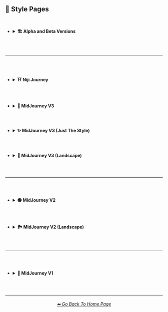 <h2>🎴 Style Pages</h2>

<br>

- <details><summary><b>🏗 Alpha and Beta Versions</summary></b><p><div align="center">

	<h3><pre>🏗 Alpha and Beta Versions</pre></h3>

	<br>

	<a href="https://github.com/willwulfken/MidJourney-Styles-and-Keywords-Reference/blob/main/Pages/Midjourney_Beta_Features/MJ_V4_Alpha/Styles.md"><picture>
	<source media="(prefers-color-scheme: dark)" srcset="https://github.com/willwulfken/MidJourney-Styles-and-Keywords-Reference/blob/main/Images/Repo_Parts/WEBP/Buttons/Style_Buttons/Version_Style_Pages/button_MJV4_alpha.webp?raw=true" width = 376>
	<source media="(prefers-color-scheme: light)" srcset="https://github.com/willwulfken/MidJourney-Styles-and-Keywords-Reference/blob/main/Images/Repo_Parts/WEBP/Buttons/Style_Buttons/Version_Style_Pages/button_MJV4_alpha_light.webp?raw=true" width = 376>
	<img alt="🌌 Midjourney V4 Alpha" src="https://github.com/willwulfken/MidJourney-Styles-and-Keywords-Reference/blob/main/Images/Repo_Parts/WEBP/Buttons/Style_Buttons/Version_Style_Pages/button_MJV4_alpha.webp?raw=true" width = 376>
	</picture></a>

</div></p></details>


<br><br><hr><br><br>


- <details><summary><b>⛩ Niji Journey</summary></b><p><div align="center">

	<h3><pre>Niji Journey</pre></h3>

	<br>
	
	<a href="https://github.com/willwulfken/MidJourney-Styles-and-Keywords-Reference/blob/main/Pages/Niji_Journey/Styles.md"><picture>
	<source media="(prefers-color-scheme: dark)" srcset="https://github.com/willwulfken/MidJourney-Styles-and-Keywords-Reference/blob/main/Images/Repo_Parts/WEBP/Buttons/Style_Buttons/Version_Style_Pages/button_niji.webp?raw=true" width = 376>
	<source media="(prefers-color-scheme: light)" srcset="https://github.com/willwulfken/MidJourney-Styles-and-Keywords-Reference/blob/main/Images/Repo_Parts/WEBP/Buttons/Style_Buttons/Version_Style_Pages/button_niji_light.webp?raw=true" width = 376>
	<img alt="⛩ Niji Journey" src="https://github.com/willwulfken/MidJourney-Styles-and-Keywords-Reference/blob/main/Images/Repo_Parts/WEBP/Buttons/Style_Buttons/Version_Style_Pages/button_niji.webp?raw=true" width = 376>
	</picture></a>

</div></p></details>



<br><br>



- <details><summary><b>🔘 MidJourney V3</summary></b><p><div align="center">

	<h3><pre>MidJourney V3</pre></h3>

	<br>

	<a href="https://github.com/willwulfken/MidJourney-Styles-and-Keywords-Reference/blob/main/Pages/MJ_V3/Style_Pages/Sphere/Themes.md"><picture>
	<source media="(prefers-color-scheme: dark)" srcset="https://github.com/willwulfken/MidJourney-Styles-and-Keywords-Reference/blob/main/Images/Repo_Parts/WEBP/Buttons/Style_Buttons/Mini_Style_Buttons/button_style_themes.webp?raw=true" width = 190>
	<source media="(prefers-color-scheme: light)" srcset="https://github.com/willwulfken/MidJourney-Styles-and-Keywords-Reference/blob/main/Images/Repo_Parts/WEBP/Buttons/Style_Buttons/Mini_Style_Buttons/button_style_themes_light.webp?raw=true" width = 190>
	<img alt="🎭 Themes" src="https://github.com/willwulfken/MidJourney-Styles-and-Keywords-Reference/blob/main/Images/Repo_Parts/WEBP/Buttons/Style_Buttons/Mini_Style_Buttons/button_style_themes.webp?raw=true" width = 190>
	</picture></a>
	<a href="https://github.com/willwulfken/MidJourney-Styles-and-Keywords-Reference/blob/main/Pages/MJ_V3/Style_Pages/Sphere/Design_Styles.md"><picture>
	<source media="(prefers-color-scheme: dark)" srcset="https://github.com/willwulfken/MidJourney-Styles-and-Keywords-Reference/blob/main/Images/Repo_Parts/WEBP/Buttons/Style_Buttons/Mini_Style_Buttons/button_style_design_styles.webp?raw=true" width = 190>
	<source media="(prefers-color-scheme: light)" srcset="https://github.com/willwulfken/MidJourney-Styles-and-Keywords-Reference/blob/main/Images/Repo_Parts/WEBP/Buttons/Style_Buttons/Mini_Style_Buttons/button_style_design_styles_light.webp?raw=true" width = 190>
	<img alt="🖼 Design Styles" src="https://github.com/willwulfken/MidJourney-Styles-and-Keywords-Reference/blob/main/Images/Repo_Parts/WEBP/Buttons/Style_Buttons/Mini_Style_Buttons/button_style_design_styles.webp?raw=true" width = 190>
	</picture></a>
	<a href="https://github.com/willwulfken/MidJourney-Styles-and-Keywords-Reference/blob/main/Pages/MJ_V3/Style_Pages/Sphere/Digital.md"><picture>
	<source media="(prefers-color-scheme: dark)" srcset="https://github.com/willwulfken/MidJourney-Styles-and-Keywords-Reference/blob/main/Images/Repo_Parts/WEBP/Buttons/Style_Buttons/Mini_Style_Buttons/button_style_digital.webp?raw=true" width = 190>
	<source media="(prefers-color-scheme: light)" srcset="https://github.com/willwulfken/MidJourney-Styles-and-Keywords-Reference/blob/main/Images/Repo_Parts/WEBP/Buttons/Style_Buttons/Mini_Style_Buttons/button_style_digital_light.webp?raw=true" width = 190>
	<img alt="🖥 Digital" src="https://github.com/willwulfken/MidJourney-Styles-and-Keywords-Reference/blob/main/Images/Repo_Parts/WEBP/Buttons/Style_Buttons/Mini_Style_Buttons/button_style_digital.webp?raw=true" width = 190>
	</picture></a>
	<br>
	<a href="https://github.com/willwulfken/MidJourney-Styles-and-Keywords-Reference/blob/main/Pages/MJ_V3/Style_Pages/Sphere/Artists.md"><picture>
	<source media="(prefers-color-scheme: dark)" srcset="https://github.com/willwulfken/MidJourney-Styles-and-Keywords-Reference/blob/main/Images/Repo_Parts/WEBP/Buttons/Style_Buttons/Mini_Style_Buttons/button_style_artists.webp?raw=true" width = 190>
	<source media="(prefers-color-scheme: light)" srcset="https://github.com/willwulfken/MidJourney-Styles-and-Keywords-Reference/blob/main/Images/Repo_Parts/WEBP/Buttons/Style_Buttons/Mini_Style_Buttons/button_style_artists_light.webp?raw=true" width = 190>
	<img alt="📔 Artists" src="https://github.com/willwulfken/MidJourney-Styles-and-Keywords-Reference/blob/main/Images/Repo_Parts/WEBP/Buttons/Style_Buttons/Mini_Style_Buttons/button_style_artists.webp?raw=true" width = 190>
	</picture></a>
	<a href="https://github.com/willwulfken/MidJourney-Styles-and-Keywords-Reference/blob/main/Pages/MJ_V3/Style_Pages/Sphere/Drawing_and_Art_Mediums.md"><picture>
	<source media="(prefers-color-scheme: dark)" srcset="https://github.com/willwulfken/MidJourney-Styles-and-Keywords-Reference/blob/main/Images/Repo_Parts/WEBP/Buttons/Style_Buttons/Mini_Style_Buttons/button_style_drawing_and_art_mediums.webp?raw=true" width = 190>
	<source media="(prefers-color-scheme: light)" srcset="https://github.com/willwulfken/MidJourney-Styles-and-Keywords-Reference/blob/main/Images/Repo_Parts/WEBP/Buttons/Style_Buttons/Mini_Style_Buttons/button_style_drawing_and_art_mediums_light.webp?raw=true" width = 190>
	<img alt="🖌 Drawing and Art Mediums" src="https://github.com/willwulfken/MidJourney-Styles-and-Keywords-Reference/blob/main/Images/Repo_Parts/WEBP/Buttons/Style_Buttons/Mini_Style_Buttons/button_style_drawing_and_art_mediums.webp?raw=true" width = 190>
	</picture></a>
	<a href="https://github.com/willwulfken/MidJourney-Styles-and-Keywords-Reference/blob/main/Pages/MJ_V3/Style_Pages/Sphere/Colors_and_Palettes.md"><picture>
	<source media="(prefers-color-scheme: dark)" srcset="https://github.com/willwulfken/MidJourney-Styles-and-Keywords-Reference/blob/main/Images/Repo_Parts/WEBP/Buttons/Style_Buttons/Mini_Style_Buttons/button_style_colors_and_palettes.webp?raw=true" width = 190>
	<source media="(prefers-color-scheme: light)" srcset="https://github.com/willwulfken/MidJourney-Styles-and-Keywords-Reference/blob/main/Images/Repo_Parts/WEBP/Buttons/Style_Buttons/Mini_Style_Buttons/button_style_colors_and_palettes_light.webp?raw=true" width = 190>
	<img alt="🎨 Colors and Palettes" src="https://github.com/willwulfken/MidJourney-Styles-and-Keywords-Reference/blob/main/Images/Repo_Parts/WEBP/Buttons/Style_Buttons/Mini_Style_Buttons/button_style_colors_and_palettes.webp?raw=true" width = 190>
	</picture></a>
	<br>
	<a href="https://github.com/willwulfken/MidJourney-Styles-and-Keywords-Reference/blob/main/Pages/MJ_V3/Style_Pages/Sphere/Materials.md"><picture>
	<source media="(prefers-color-scheme: dark)" srcset="https://github.com/willwulfken/MidJourney-Styles-and-Keywords-Reference/blob/main/Images/Repo_Parts/WEBP/Buttons/Style_Buttons/Mini_Style_Buttons/button_style_materials.webp?raw=true" width = 190>
	<source media="(prefers-color-scheme: light)" srcset="https://github.com/willwulfken/MidJourney-Styles-and-Keywords-Reference/blob/main/Images/Repo_Parts/WEBP/Buttons/Style_Buttons/Mini_Style_Buttons/button_style_materials_light.webp?raw=true" width = 190>
	<img alt="🧱 Materials" src="https://github.com/willwulfken/MidJourney-Styles-and-Keywords-Reference/blob/main/Images/Repo_Parts/WEBP/Buttons/Style_Buttons/Mini_Style_Buttons/button_style_materials.webp?raw=true" width = 190>
	</picture></a>
	<a href="https://github.com/willwulfken/MidJourney-Styles-and-Keywords-Reference/blob/main/Pages/MJ_V3/Style_Pages/Sphere/Objects_and_Animals.md"><picture>
	<source media="(prefers-color-scheme: dark)" srcset="https://github.com/willwulfken/MidJourney-Styles-and-Keywords-Reference/blob/main/Images/Repo_Parts/WEBP/Buttons/Style_Buttons/Mini_Style_Buttons/button_style_objects_and_animals.webp?raw=true" width = 190>
	<source media="(prefers-color-scheme: light)" srcset="https://github.com/willwulfken/MidJourney-Styles-and-Keywords-Reference/blob/main/Images/Repo_Parts/WEBP/Buttons/Style_Buttons/Mini_Style_Buttons/button_style_objects_and_animals_light.webp?raw=true" width = 190>
	<img alt="🎷 Objects and Animals" src="https://github.com/willwulfken/MidJourney-Styles-and-Keywords-Reference/blob/main/Images/Repo_Parts/WEBP/Buttons/Style_Buttons/Mini_Style_Buttons/button_style_objects_and_animals.webp?raw=true" width = 190>
	</picture></a>
	<a href="https://github.com/willwulfken/MidJourney-Styles-and-Keywords-Reference/blob/main/Pages/MJ_V3/Style_Pages/Sphere/Material_Properties.md"><picture>
	<source media="(prefers-color-scheme: dark)" srcset="https://github.com/willwulfken/MidJourney-Styles-and-Keywords-Reference/blob/main/Images/Repo_Parts/WEBP/Buttons/Style_Buttons/Mini_Style_Buttons/button_style_material_properties.webp?raw=true" width = 190>
	<source media="(prefers-color-scheme: light)" srcset="https://github.com/willwulfken/MidJourney-Styles-and-Keywords-Reference/blob/main/Images/Repo_Parts/WEBP/Buttons/Style_Buttons/Mini_Style_Buttons/button_style_material_properties_light.webp?raw=true" width = 190>
	<img alt="📦 Material Properties" src="https://github.com/willwulfken/MidJourney-Styles-and-Keywords-Reference/blob/main/Images/Repo_Parts/WEBP/Buttons/Style_Buttons/Mini_Style_Buttons/button_style_material_properties.webp?raw=true" width = 190>
	</picture></a>
	<br>
	<a href="https://github.com/willwulfken/MidJourney-Styles-and-Keywords-Reference/blob/main/Pages/MJ_V3/Style_Pages/Sphere/Lighting.md"><picture>
	<source media="(prefers-color-scheme: dark)" srcset="https://github.com/willwulfken/MidJourney-Styles-and-Keywords-Reference/blob/main/Images/Repo_Parts/WEBP/Buttons/Style_Buttons/Mini_Style_Buttons/button_style_lighting.webp?raw=true" width = 190>
	<source media="(prefers-color-scheme: light)" srcset="https://github.com/willwulfken/MidJourney-Styles-and-Keywords-Reference/blob/main/Images/Repo_Parts/WEBP/Buttons/Style_Buttons/Mini_Style_Buttons/button_style_lighting_light.webp?raw=true" width = 190>
	<img alt="💡 Lighting" src="https://github.com/willwulfken/MidJourney-Styles-and-Keywords-Reference/blob/main/Images/Repo_Parts/WEBP/Buttons/Style_Buttons/Mini_Style_Buttons/button_style_lighting.webp?raw=true" width = 190>
	</picture></a>
	<a href="https://github.com/willwulfken/MidJourney-Styles-and-Keywords-Reference/blob/main/Pages/MJ_V3/Style_Pages/Sphere/SFX_and_Shaders.md"><picture>
	<source media="(prefers-color-scheme: dark)" srcset="https://github.com/willwulfken/MidJourney-Styles-and-Keywords-Reference/blob/main/Images/Repo_Parts/WEBP/Buttons/Style_Buttons/Mini_Style_Buttons/button_style_sfx.webp?raw=true" width = 190>
	<source media="(prefers-color-scheme: light)" srcset="https://github.com/willwulfken/MidJourney-Styles-and-Keywords-Reference/blob/main/Images/Repo_Parts/WEBP/Buttons/Style_Buttons/Mini_Style_Buttons/button_style_sfx_light.webp?raw=true" width = 190>
	<img alt="🌈 SFX and Shaders" src="https://github.com/willwulfken/MidJourney-Styles-and-Keywords-Reference/blob/main/Images/Repo_Parts/WEBP/Buttons/Style_Buttons/Mini_Style_Buttons/button_style_sfx.webp?raw=true" width = 190>
	</picture></a>
	<a href="https://github.com/willwulfken/MidJourney-Styles-and-Keywords-Reference/blob/main/Pages/MJ_V3/Style_Pages/Sphere/Dimensionality.md"><picture>
	<source media="(prefers-color-scheme: dark)" srcset="https://github.com/willwulfken/MidJourney-Styles-and-Keywords-Reference/blob/main/Images/Repo_Parts/WEBP/Buttons/Style_Buttons/Mini_Style_Buttons/button_style_dimensionality.webp?raw=true" width = 190>
	<source media="(prefers-color-scheme: light)" srcset="https://github.com/willwulfken/MidJourney-Styles-and-Keywords-Reference/blob/main/Images/Repo_Parts/WEBP/Buttons/Style_Buttons/Mini_Style_Buttons/button_style_dimensionality_light.webp?raw=true" width = 190>
	<img alt="🌌 Dimensionality" src="https://github.com/willwulfken/MidJourney-Styles-and-Keywords-Reference/blob/main/Images/Repo_Parts/WEBP/Buttons/Style_Buttons/Mini_Style_Buttons/button_style_dimensionality.webp?raw=true" width = 190>
	</picture></a>
	<br>
	<a href="https://github.com/willwulfken/MidJourney-Styles-and-Keywords-Reference/blob/main/Pages/MJ_V3/Style_Pages/Sphere/Camera.md"><picture>
	<source media="(prefers-color-scheme: dark)" srcset="https://github.com/willwulfken/MidJourney-Styles-and-Keywords-Reference/blob/main/Images/Repo_Parts/WEBP/Buttons/Style_Buttons/Mini_Style_Buttons/button_style_camera.webp?raw=true" width = 190>
	<source media="(prefers-color-scheme: light)" srcset="https://github.com/willwulfken/MidJourney-Styles-and-Keywords-Reference/blob/main/Images/Repo_Parts/WEBP/Buttons/Style_Buttons/Mini_Style_Buttons/button_style_camera_light.webp?raw=true" width = 190>
	<img alt="📷 Camera, Film, and Lenses" src="https://github.com/willwulfken/MidJourney-Styles-and-Keywords-Reference/blob/main/Images/Repo_Parts/WEBP/Buttons/Style_Buttons/Mini_Style_Buttons/button_style_camera.webp?raw=true" width = 190>
	</picture></a>
	<a href="https://github.com/willwulfken/MidJourney-Styles-and-Keywords-Reference/blob/main/Pages/MJ_V3/Style_Pages/Sphere/Perspective.md"><picture>
	<source media="(prefers-color-scheme: dark)" srcset="https://github.com/willwulfken/MidJourney-Styles-and-Keywords-Reference/blob/main/Images/Repo_Parts/WEBP/Buttons/Style_Buttons/Mini_Style_Buttons/button_style_perspective.webp?raw=true" width = 190>
	<source media="(prefers-color-scheme: light)" srcset="https://github.com/willwulfken/MidJourney-Styles-and-Keywords-Reference/blob/main/Images/Repo_Parts/WEBP/Buttons/Style_Buttons/Mini_Style_Buttons/button_style_perspective_light.webp?raw=true" width = 190>
	<img alt="🛤️ Perspective" src="https://github.com/willwulfken/MidJourney-Styles-and-Keywords-Reference/blob/main/Images/Repo_Parts/WEBP/Buttons/Style_Buttons/Mini_Style_Buttons/button_style_perspective.webp?raw=true" width = 190>
	</picture></a>
	<a href="https://github.com/willwulfken/MidJourney-Styles-and-Keywords-Reference/blob/main/Pages/MJ_V3/Style_Pages/Sphere/TV_and_Movies.md"><picture>
	<source media="(prefers-color-scheme: dark)" srcset="https://github.com/willwulfken/MidJourney-Styles-and-Keywords-Reference/blob/main/Images/Repo_Parts/WEBP/Buttons/Style_Buttons/Mini_Style_Buttons/button_style_tv_and_movies.webp?raw=true" width = 190>
	<source media="(prefers-color-scheme: light)" srcset="https://github.com/willwulfken/MidJourney-Styles-and-Keywords-Reference/blob/main/Images/Repo_Parts/WEBP/Buttons/Style_Buttons/Mini_Style_Buttons/button_style_tv_and_movies_light.webp?raw=true" width = 190>
	<img alt="🎬 TV Shows and Movies" src="https://github.com/willwulfken/MidJourney-Styles-and-Keywords-Reference/blob/main/Images/Repo_Parts/WEBP/Buttons/Style_Buttons/Mini_Style_Buttons/button_style_tv_and_movies.webp?raw=true" width = 190>
	</picture></a>
	<br>
	<a href="https://github.com/willwulfken/MidJourney-Styles-and-Keywords-Reference/blob/main/Pages/MJ_V3/Style_Pages/Sphere/Geometry.md"><picture>
	<source media="(prefers-color-scheme: dark)" srcset="https://github.com/willwulfken/MidJourney-Styles-and-Keywords-Reference/blob/main/Images/Repo_Parts/WEBP/Buttons/Style_Buttons/Mini_Style_Buttons/button_style_geometry.webp?raw=true" width = 190>
	<source media="(prefers-color-scheme: light)" srcset="https://github.com/willwulfken/MidJourney-Styles-and-Keywords-Reference/blob/main/Images/Repo_Parts/WEBP/Buttons/Style_Buttons/Mini_Style_Buttons/button_style_geometry_light.webp?raw=true" width = 190>
	<img alt="💠 Geometry" src="https://github.com/willwulfken/MidJourney-Styles-and-Keywords-Reference/blob/main/Images/Repo_Parts/WEBP/Buttons/Style_Buttons/Mini_Style_Buttons/button_style_geometry.webp?raw=true" width = 190>
	</picture></a>
	<a href="https://github.com/willwulfken/MidJourney-Styles-and-Keywords-Reference/blob/main/Pages/MJ_V3/Style_Pages/Sphere/Structural_Modification.md"><picture>
	<source media="(prefers-color-scheme: dark)" srcset="https://github.com/willwulfken/MidJourney-Styles-and-Keywords-Reference/blob/main/Images/Repo_Parts/WEBP/Buttons/Style_Buttons/Mini_Style_Buttons/button_style_structural_modification.webp?raw=true" width = 190>
	<source media="(prefers-color-scheme: light)" srcset="https://github.com/willwulfken/MidJourney-Styles-and-Keywords-Reference/blob/main/Images/Repo_Parts/WEBP/Buttons/Style_Buttons/Mini_Style_Buttons/button_style_structural_modification_light.webp?raw=true" width = 190>
	<img alt="♻ Structural Modification" src="https://github.com/willwulfken/MidJourney-Styles-and-Keywords-Reference/blob/main/Images/Repo_Parts/WEBP/Buttons/Style_Buttons/Mini_Style_Buttons/button_style_structural_modification.webp?raw=true" width = 190>
	</picture></a>
	<a href="https://github.com/willwulfken/MidJourney-Styles-and-Keywords-Reference/blob/main/Pages/MJ_V3/Style_Pages/Sphere/Intangibles.md"><picture>
	<source media="(prefers-color-scheme: dark)" srcset="https://github.com/willwulfken/MidJourney-Styles-and-Keywords-Reference/blob/main/Images/Repo_Parts/WEBP/Buttons/Style_Buttons/Mini_Style_Buttons/button_style_intangibles.webp?raw=true" width = 190>
	<source media="(prefers-color-scheme: light)" srcset="https://github.com/willwulfken/MidJourney-Styles-and-Keywords-Reference/blob/main/Images/Repo_Parts/WEBP/Buttons/Style_Buttons/Mini_Style_Buttons/button_style_intangibles_light.webp?raw=true" width = 190>
	<img alt="➰ Intangibles" src="https://github.com/willwulfken/MidJourney-Styles-and-Keywords-Reference/blob/main/Images/Repo_Parts/WEBP/Buttons/Style_Buttons/Mini_Style_Buttons/button_style_intangibles.webp?raw=true" width = 190>
	</picture></a>
	<br>
	<a href="https://github.com/willwulfken/MidJourney-Styles-and-Keywords-Reference/blob/main/Pages/MJ_V3/Style_Pages/Sphere/Combinations.md"><picture>
	<source media="(prefers-color-scheme: dark)" srcset="https://github.com/willwulfken/MidJourney-Styles-and-Keywords-Reference/blob/main/Images/Repo_Parts/WEBP/Buttons/Style_Buttons/Mini_Style_Buttons/Differed_Lengths/button_combinations_half.webp?raw=true" width = 288>
	<source media="(prefers-color-scheme: light)" srcset="https://github.com/willwulfken/MidJourney-Styles-and-Keywords-Reference/blob/main/Images/Repo_Parts/WEBP/Buttons/Style_Buttons/Mini_Style_Buttons/Differed_Lengths/button_combinations_half_light.webp?raw=true" width = 288>
	<img alt="🖇🎰 Combinations" src="https://github.com/willwulfken/MidJourney-Styles-and-Keywords-Reference/blob/main/Images/Repo_Parts/WEBP/Buttons/Style_Buttons/Mini_Style_Buttons/Differed_Lengths/button_combinations_half.webp?raw=true" width = 288>
	</picture></a>
	<a href="https://github.com/willwulfken/MidJourney-Styles-and-Keywords-Reference/blob/main/Pages/MJ_V3/Style_Pages/Sphere/Experimental.md"><picture>
	<source media="(prefers-color-scheme: dark)" srcset="https://github.com/willwulfken/MidJourney-Styles-and-Keywords-Reference/blob/main/Images/Repo_Parts/WEBP/Buttons/Style_Buttons/Mini_Style_Buttons/Differed_Lengths/button_style_experimental_half.webp?raw=true" width = 288>
	<source media="(prefers-color-scheme: light)" srcset="https://github.com/willwulfken/MidJourney-Styles-and-Keywords-Reference/blob/main/Images/Repo_Parts/WEBP/Buttons/Style_Buttons/Mini_Style_Buttons/Differed_Lengths/button_style_experimental_half_light.webp?raw=true" width = 288>
	<img alt="🧪 Experimental" src="https://github.com/willwulfken/MidJourney-Styles-and-Keywords-Reference/blob/main/Images/Repo_Parts/WEBP/Buttons/Style_Buttons/Mini_Style_Buttons/Differed_Lengths/button_style_experimental_half.webp?raw=true" width = 288>
	</picture></a>
	<br>
	<a href="https://github.com/willwulfken/MidJourney-Styles-and-Keywords-Reference/blob/main/Pages/MJ_V3/Style_Pages/Sphere/Miscellaneous.md"><picture>
	<source media="(prefers-color-scheme: dark)" srcset="https://github.com/willwulfken/MidJourney-Styles-and-Keywords-Reference/blob/main/Images/Repo_Parts/WEBP/Buttons/Style_Buttons/Mini_Style_Buttons/button_style_miscellaneous.webp?raw=true" width = 580>
	<source media="(prefers-color-scheme: light)" srcset="https://github.com/willwulfken/MidJourney-Styles-and-Keywords-Reference/blob/main/Images/Repo_Parts/WEBP/Buttons/Style_Buttons/Mini_Style_Buttons/button_style_miscellaneous_light.webp?raw=true" width = 580>
	<img alt="🎛 Miscellaneous" src="https://github.com/willwulfken/MidJourney-Styles-and-Keywords-Reference/blob/main/Images/Repo_Parts/WEBP/Buttons/Style_Buttons/Mini_Style_Buttons/button_style_miscellaneous.webp?raw=true" width = 580>
	</picture></a>

</div></p></details>



<br><br>



- <details><summary><b>✨ MidJourney V3 (Just The Style)</summary></b><p><div align="center">

  <h3><pre>MidJourney V3 (Just The Style)</pre></h3>

	<br>

	<a href="https://github.com/willwulfken/MidJourney-Styles-and-Keywords-Reference/blob/main/Pages/MJ_V3/Style_Pages/Just_The_Style/Themes.md"><picture>
	<source media="(prefers-color-scheme: dark)" srcset="https://github.com/willwulfken/MidJourney-Styles-and-Keywords-Reference/blob/main/Images/Repo_Parts/WEBP/Buttons/Style_Buttons/Mini_Style_Buttons/button_style_themes.webp?raw=true" width = 190>
	<source media="(prefers-color-scheme: light)" srcset="https://github.com/willwulfken/MidJourney-Styles-and-Keywords-Reference/blob/main/Images/Repo_Parts/WEBP/Buttons/Style_Buttons/Mini_Style_Buttons/button_style_themes_light.webp?raw=true" width = 190>
	<img alt="🎭 Themes" src="https://github.com/willwulfken/MidJourney-Styles-and-Keywords-Reference/blob/main/Images/Repo_Parts/WEBP/Buttons/Style_Buttons/Mini_Style_Buttons/button_style_themes.webp?raw=true" width = 190>
	</picture></a>
	<a href="https://github.com/willwulfken/MidJourney-Styles-and-Keywords-Reference/blob/main/Pages/MJ_V3/Style_Pages/Just_The_Style/Design_Styles.md"><picture>
	<source media="(prefers-color-scheme: dark)" srcset="https://github.com/willwulfken/MidJourney-Styles-and-Keywords-Reference/blob/main/Images/Repo_Parts/WEBP/Buttons/Style_Buttons/Mini_Style_Buttons/button_style_design_styles.webp?raw=true" width = 190>
	<source media="(prefers-color-scheme: light)" srcset="https://github.com/willwulfken/MidJourney-Styles-and-Keywords-Reference/blob/main/Images/Repo_Parts/WEBP/Buttons/Style_Buttons/Mini_Style_Buttons/button_style_design_styles_light.webp?raw=true" width = 190>
	<img alt="🖼 Design Styles" src="https://github.com/willwulfken/MidJourney-Styles-and-Keywords-Reference/blob/main/Images/Repo_Parts/WEBP/Buttons/Style_Buttons/Mini_Style_Buttons/button_style_design_styles.webp?raw=true" width = 190>
	</picture></a>
	<a href="https://github.com/willwulfken/MidJourney-Styles-and-Keywords-Reference/blob/main/Pages/MJ_V3/Style_Pages/Just_The_Style/Digital.md"><picture>
	<source media="(prefers-color-scheme: dark)" srcset="https://github.com/willwulfken/MidJourney-Styles-and-Keywords-Reference/blob/main/Images/Repo_Parts/WEBP/Buttons/Style_Buttons/Mini_Style_Buttons/button_style_digital.webp?raw=true" width = 190>
	<source media="(prefers-color-scheme: light)" srcset="https://github.com/willwulfken/MidJourney-Styles-and-Keywords-Reference/blob/main/Images/Repo_Parts/WEBP/Buttons/Style_Buttons/Mini_Style_Buttons/button_style_digital_light.webp?raw=true" width = 190>
	<img alt="🖥 Digital" src="https://github.com/willwulfken/MidJourney-Styles-and-Keywords-Reference/blob/main/Images/Repo_Parts/WEBP/Buttons/Style_Buttons/Mini_Style_Buttons/button_style_digital.webp?raw=true" width = 190>
	</picture></a>
	<br>
	<a href="https://github.com/willwulfken/MidJourney-Styles-and-Keywords-Reference/blob/main/Pages/MJ_V3/Style_Pages/Just_The_Style/Artists.md"><picture>
	<source media="(prefers-color-scheme: dark)" srcset="https://github.com/willwulfken/MidJourney-Styles-and-Keywords-Reference/blob/main/Images/Repo_Parts/WEBP/Buttons/Style_Buttons/Mini_Style_Buttons/button_style_artists.webp?raw=true" width = 190>
	<source media="(prefers-color-scheme: light)" srcset="https://github.com/willwulfken/MidJourney-Styles-and-Keywords-Reference/blob/main/Images/Repo_Parts/WEBP/Buttons/Style_Buttons/Mini_Style_Buttons/button_style_artists_light.webp?raw=true" width = 190>
	<img alt="📔 Artists" src="https://github.com/willwulfken/MidJourney-Styles-and-Keywords-Reference/blob/main/Images/Repo_Parts/WEBP/Buttons/Style_Buttons/Mini_Style_Buttons/button_style_artists.webp?raw=true" width = 190>
	</picture></a>
	<a href="https://github.com/willwulfken/MidJourney-Styles-and-Keywords-Reference/blob/main/Pages/MJ_V3/Style_Pages/Just_The_Style/Drawing_and_Art_Mediums.md"><picture>
	<source media="(prefers-color-scheme: dark)" srcset="https://github.com/willwulfken/MidJourney-Styles-and-Keywords-Reference/blob/main/Images/Repo_Parts/WEBP/Buttons/Style_Buttons/Mini_Style_Buttons/button_style_drawing_and_art_mediums.webp?raw=true" width = 190>
	<source media="(prefers-color-scheme: light)" srcset="https://github.com/willwulfken/MidJourney-Styles-and-Keywords-Reference/blob/main/Images/Repo_Parts/WEBP/Buttons/Style_Buttons/Mini_Style_Buttons/button_style_drawing_and_art_mediums_light.webp?raw=true" width = 190>
	<img alt="🖌 Drawing and Art Mediums" src="https://github.com/willwulfken/MidJourney-Styles-and-Keywords-Reference/blob/main/Images/Repo_Parts/WEBP/Buttons/Style_Buttons/Mini_Style_Buttons/button_style_drawing_and_art_mediums.webp?raw=true" width = 190>
	</picture></a>
	<a href="https://github.com/willwulfken/MidJourney-Styles-and-Keywords-Reference/blob/main/Pages/MJ_V3/Style_Pages/Just_The_Style/Colors_and_Palettes.md"><picture>
	<source media="(prefers-color-scheme: dark)" srcset="https://github.com/willwulfken/MidJourney-Styles-and-Keywords-Reference/blob/main/Images/Repo_Parts/WEBP/Buttons/Style_Buttons/Mini_Style_Buttons/button_style_colors_and_palettes.webp?raw=true" width = 190>
	<source media="(prefers-color-scheme: light)" srcset="https://github.com/willwulfken/MidJourney-Styles-and-Keywords-Reference/blob/main/Images/Repo_Parts/WEBP/Buttons/Style_Buttons/Mini_Style_Buttons/button_style_colors_and_palettes_light.webp?raw=true" width = 190>
	<img alt="🎨 Colors and Palettes" src="https://github.com/willwulfken/MidJourney-Styles-and-Keywords-Reference/blob/main/Images/Repo_Parts/WEBP/Buttons/Style_Buttons/Mini_Style_Buttons/button_style_colors_and_palettes.webp?raw=true" width = 190>
	</picture></a>
	<br>
	<a href="https://github.com/willwulfken/MidJourney-Styles-and-Keywords-Reference/blob/main/Pages/MJ_V3/Style_Pages/Just_The_Style/Materials.md"><picture>
	<source media="(prefers-color-scheme: dark)" srcset="https://github.com/willwulfken/MidJourney-Styles-and-Keywords-Reference/blob/main/Images/Repo_Parts/WEBP/Buttons/Style_Buttons/Mini_Style_Buttons/button_style_materials.webp?raw=true" width = 190>
	<source media="(prefers-color-scheme: light)" srcset="https://github.com/willwulfken/MidJourney-Styles-and-Keywords-Reference/blob/main/Images/Repo_Parts/WEBP/Buttons/Style_Buttons/Mini_Style_Buttons/button_style_materials_light.webp?raw=true" width = 190>
	<img alt="🧱 Materials" src="https://github.com/willwulfken/MidJourney-Styles-and-Keywords-Reference/blob/main/Images/Repo_Parts/WEBP/Buttons/Style_Buttons/Mini_Style_Buttons/button_style_materials.webp?raw=true" width = 190>
	</picture></a>
	<a href="https://github.com/willwulfken/MidJourney-Styles-and-Keywords-Reference/blob/main/Pages/MJ_V3/Style_Pages/Just_The_Style/Objects_and_Animals.md"><picture>
	<source media="(prefers-color-scheme: dark)" srcset="https://github.com/willwulfken/MidJourney-Styles-and-Keywords-Reference/blob/main/Images/Repo_Parts/WEBP/Buttons/Style_Buttons/Mini_Style_Buttons/button_style_objects_and_animals.webp?raw=true" width = 190>
	<source media="(prefers-color-scheme: light)" srcset="https://github.com/willwulfken/MidJourney-Styles-and-Keywords-Reference/blob/main/Images/Repo_Parts/WEBP/Buttons/Style_Buttons/Mini_Style_Buttons/button_style_objects_and_animals_light.webp?raw=true" width = 190>
	<img alt="🎷 Objects and Animals" src="https://github.com/willwulfken/MidJourney-Styles-and-Keywords-Reference/blob/main/Images/Repo_Parts/WEBP/Buttons/Style_Buttons/Mini_Style_Buttons/button_style_objects_and_animals.webp?raw=true" width = 190>
	</picture></a>
	<a href="https://github.com/willwulfken/MidJourney-Styles-and-Keywords-Reference/blob/main/Pages/MJ_V3/Style_Pages/Just_The_Style/Material_Properties.md"><picture>
	<source media="(prefers-color-scheme: dark)" srcset="https://github.com/willwulfken/MidJourney-Styles-and-Keywords-Reference/blob/main/Images/Repo_Parts/WEBP/Buttons/Style_Buttons/Mini_Style_Buttons/button_style_material_properties.webp?raw=true" width = 190>
	<source media="(prefers-color-scheme: light)" srcset="https://github.com/willwulfken/MidJourney-Styles-and-Keywords-Reference/blob/main/Images/Repo_Parts/WEBP/Buttons/Style_Buttons/Mini_Style_Buttons/button_style_material_properties_light.webp?raw=true" width = 190>
	<img alt="📦 Material Properties" src="https://github.com/willwulfken/MidJourney-Styles-and-Keywords-Reference/blob/main/Images/Repo_Parts/WEBP/Buttons/Style_Buttons/Mini_Style_Buttons/button_style_material_properties.webp?raw=true" width = 190>
	</picture></a>
	<br>
	<a href="https://github.com/willwulfken/MidJourney-Styles-and-Keywords-Reference/blob/main/Pages/MJ_V3/Style_Pages/Just_The_Style/Lighting.md"><picture>
	<source media="(prefers-color-scheme: dark)" srcset="https://github.com/willwulfken/MidJourney-Styles-and-Keywords-Reference/blob/main/Images/Repo_Parts/WEBP/Buttons/Style_Buttons/Mini_Style_Buttons/button_style_lighting.webp?raw=true" width = 190>
	<source media="(prefers-color-scheme: light)" srcset="https://github.com/willwulfken/MidJourney-Styles-and-Keywords-Reference/blob/main/Images/Repo_Parts/WEBP/Buttons/Style_Buttons/Mini_Style_Buttons/button_style_lighting_light.webp?raw=true" width = 190>
	<img alt="💡 Lighting" src="https://github.com/willwulfken/MidJourney-Styles-and-Keywords-Reference/blob/main/Images/Repo_Parts/WEBP/Buttons/Style_Buttons/Mini_Style_Buttons/button_style_lighting.webp?raw=true" width = 190>
	</picture></a>
	<a href="https://github.com/willwulfken/MidJourney-Styles-and-Keywords-Reference/blob/main/Pages/MJ_V3/Style_Pages/Just_The_Style/SFX_and_Shaders.md"><picture>
	<source media="(prefers-color-scheme: dark)" srcset="https://github.com/willwulfken/MidJourney-Styles-and-Keywords-Reference/blob/main/Images/Repo_Parts/WEBP/Buttons/Style_Buttons/Mini_Style_Buttons/button_style_sfx.webp?raw=true" width = 190>
	<source media="(prefers-color-scheme: light)" srcset="https://github.com/willwulfken/MidJourney-Styles-and-Keywords-Reference/blob/main/Images/Repo_Parts/WEBP/Buttons/Style_Buttons/Mini_Style_Buttons/button_style_sfx_light.webp?raw=true" width = 190>
	<img alt="🌈 SFX and Shaders" src="https://github.com/willwulfken/MidJourney-Styles-and-Keywords-Reference/blob/main/Images/Repo_Parts/WEBP/Buttons/Style_Buttons/Mini_Style_Buttons/button_style_sfx.webp?raw=true" width = 190>
	</picture></a>
	<a href="https://github.com/willwulfken/MidJourney-Styles-and-Keywords-Reference/blob/main/Pages/MJ_V3/Style_Pages/Just_The_Style/Dimensionality.md"><picture>
	<source media="(prefers-color-scheme: dark)" srcset="https://github.com/willwulfken/MidJourney-Styles-and-Keywords-Reference/blob/main/Images/Repo_Parts/WEBP/Buttons/Style_Buttons/Mini_Style_Buttons/button_style_dimensionality.webp?raw=true" width = 190>
	<source media="(prefers-color-scheme: light)" srcset="https://github.com/willwulfken/MidJourney-Styles-and-Keywords-Reference/blob/main/Images/Repo_Parts/WEBP/Buttons/Style_Buttons/Mini_Style_Buttons/button_style_dimensionality_light.webp?raw=true" width = 190>
	<img alt="🌌 Dimensionality" src="https://github.com/willwulfken/MidJourney-Styles-and-Keywords-Reference/blob/main/Images/Repo_Parts/WEBP/Buttons/Style_Buttons/Mini_Style_Buttons/button_style_dimensionality.webp?raw=true" width = 190>
	</picture></a>
	<br>
	<a href="https://github.com/willwulfken/MidJourney-Styles-and-Keywords-Reference/blob/main/Pages/MJ_V3/Style_Pages/Just_The_Style/Camera.md"><picture>
	<source media="(prefers-color-scheme: dark)" srcset="https://github.com/willwulfken/MidJourney-Styles-and-Keywords-Reference/blob/main/Images/Repo_Parts/WEBP/Buttons/Style_Buttons/Mini_Style_Buttons/button_style_camera.webp?raw=true" width = 190>
	<source media="(prefers-color-scheme: light)" srcset="https://github.com/willwulfken/MidJourney-Styles-and-Keywords-Reference/blob/main/Images/Repo_Parts/WEBP/Buttons/Style_Buttons/Mini_Style_Buttons/button_style_camera_light.webp?raw=true" width = 190>
	<img alt="📷 Camera, Film, and Lenses" src="https://github.com/willwulfken/MidJourney-Styles-and-Keywords-Reference/blob/main/Images/Repo_Parts/WEBP/Buttons/Style_Buttons/Mini_Style_Buttons/button_style_camera.webp?raw=true" width = 190>
	</picture></a>
	<a href="https://github.com/willwulfken/MidJourney-Styles-and-Keywords-Reference/blob/main/Pages/MJ_V3/Style_Pages/Just_The_Style/Perspective.md"><picture>
	<source media="(prefers-color-scheme: dark)" srcset="https://github.com/willwulfken/MidJourney-Styles-and-Keywords-Reference/blob/main/Images/Repo_Parts/WEBP/Buttons/Style_Buttons/Mini_Style_Buttons/button_style_perspective.webp?raw=true" width = 190>
	<source media="(prefers-color-scheme: light)" srcset="https://github.com/willwulfken/MidJourney-Styles-and-Keywords-Reference/blob/main/Images/Repo_Parts/WEBP/Buttons/Style_Buttons/Mini_Style_Buttons/button_style_perspective_light.webp?raw=true" width = 190>
	<img alt="🛤️ Perspective" src="https://github.com/willwulfken/MidJourney-Styles-and-Keywords-Reference/blob/main/Images/Repo_Parts/WEBP/Buttons/Style_Buttons/Mini_Style_Buttons/button_style_perspective.webp?raw=true" width = 190>
	</picture></a>
	<a href="https://github.com/willwulfken/MidJourney-Styles-and-Keywords-Reference/blob/main/Pages/MJ_V3/Style_Pages/Just_The_Style/TV_and_Movies.md"><picture>
	<source media="(prefers-color-scheme: dark)" srcset="https://github.com/willwulfken/MidJourney-Styles-and-Keywords-Reference/blob/main/Images/Repo_Parts/WEBP/Buttons/Style_Buttons/Mini_Style_Buttons/button_style_tv_and_movies.webp?raw=true" width = 190>
	<source media="(prefers-color-scheme: light)" srcset="https://github.com/willwulfken/MidJourney-Styles-and-Keywords-Reference/blob/main/Images/Repo_Parts/WEBP/Buttons/Style_Buttons/Mini_Style_Buttons/button_style_tv_and_movies_light.webp?raw=true" width = 190>
	<img alt="🎬 TV Shows and Movies" src="https://github.com/willwulfken/MidJourney-Styles-and-Keywords-Reference/blob/main/Images/Repo_Parts/WEBP/Buttons/Style_Buttons/Mini_Style_Buttons/button_style_tv_and_movies.webp?raw=true" width = 190>
	</picture></a>
	<br>
	<a href="https://github.com/willwulfken/MidJourney-Styles-and-Keywords-Reference/blob/main/Pages/MJ_V3/Style_Pages/Just_The_Style/Geometry.md"><picture>
	<source media="(prefers-color-scheme: dark)" srcset="https://github.com/willwulfken/MidJourney-Styles-and-Keywords-Reference/blob/main/Images/Repo_Parts/WEBP/Buttons/Style_Buttons/Mini_Style_Buttons/button_style_geometry.webp?raw=true" width = 190>
	<source media="(prefers-color-scheme: light)" srcset="https://github.com/willwulfken/MidJourney-Styles-and-Keywords-Reference/blob/main/Images/Repo_Parts/WEBP/Buttons/Style_Buttons/Mini_Style_Buttons/button_style_geometry_light.webp?raw=true" width = 190>
	<img alt="💠 Geometry" src="https://github.com/willwulfken/MidJourney-Styles-and-Keywords-Reference/blob/main/Images/Repo_Parts/WEBP/Buttons/Style_Buttons/Mini_Style_Buttons/button_style_geometry.webp?raw=true" width = 190>
	</picture></a>
	<a href="https://github.com/willwulfken/MidJourney-Styles-and-Keywords-Reference/blob/main/Pages/MJ_V3/Style_Pages/Just_The_Style/Structural_Modification.md"><picture>
	<source media="(prefers-color-scheme: dark)" srcset="https://github.com/willwulfken/MidJourney-Styles-and-Keywords-Reference/blob/main/Images/Repo_Parts/WEBP/Buttons/Style_Buttons/Mini_Style_Buttons/button_style_structural_modification.webp?raw=true" width = 190>
	<source media="(prefers-color-scheme: light)" srcset="https://github.com/willwulfken/MidJourney-Styles-and-Keywords-Reference/blob/main/Images/Repo_Parts/WEBP/Buttons/Style_Buttons/Mini_Style_Buttons/button_style_structural_modification_light.webp?raw=true" width = 190>
	<img alt="♻ Structural Modification" src="https://github.com/willwulfken/MidJourney-Styles-and-Keywords-Reference/blob/main/Images/Repo_Parts/WEBP/Buttons/Style_Buttons/Mini_Style_Buttons/button_style_structural_modification.webp?raw=true" width = 190>
	</picture></a>
	<a href="https://github.com/willwulfken/MidJourney-Styles-and-Keywords-Reference/blob/main/Pages/MJ_V3/Style_Pages/Just_The_Style/Intangibles.md"><picture>
	<source media="(prefers-color-scheme: dark)" srcset="https://github.com/willwulfken/MidJourney-Styles-and-Keywords-Reference/blob/main/Images/Repo_Parts/WEBP/Buttons/Style_Buttons/Mini_Style_Buttons/button_style_intangibles.webp?raw=true" width = 190>
	<source media="(prefers-color-scheme: light)" srcset="https://github.com/willwulfken/MidJourney-Styles-and-Keywords-Reference/blob/main/Images/Repo_Parts/WEBP/Buttons/Style_Buttons/Mini_Style_Buttons/button_style_intangibles_light.webp?raw=true" width = 190>
	<img alt="➰ Intangibles" src="https://github.com/willwulfken/MidJourney-Styles-and-Keywords-Reference/blob/main/Images/Repo_Parts/WEBP/Buttons/Style_Buttons/Mini_Style_Buttons/button_style_intangibles.webp?raw=true" width = 190>
	</picture></a>
	<br>
	<a href="https://github.com/willwulfken/MidJourney-Styles-and-Keywords-Reference/blob/main/Pages/MJ_V3/Style_Pages/Just_The_Style/Song_Lyrics.md"><picture>
	<source media="(prefers-color-scheme: dark)" srcset="https://github.com/willwulfken/MidJourney-Styles-and-Keywords-Reference/blob/main/Images/Repo_Parts/WEBP/Buttons/Style_Buttons/Mini_Style_Buttons/button_song_lyrics.webp?raw=true" width = 190>
	<source media="(prefers-color-scheme: light)" srcset="https://github.com/willwulfken/MidJourney-Styles-and-Keywords-Reference/blob/main/Images/Repo_Parts/WEBP/Buttons/Style_Buttons/Mini_Style_Buttons/button_song_lyrics_light.webp?raw=true" width = 190>
	<img alt="🎙 Song Lyrics" src="https://github.com/willwulfken/MidJourney-Styles-and-Keywords-Reference/blob/main/Images/Repo_Parts/WEBP/Buttons/Style_Buttons/Mini_Style_Buttons/button_song_lyrics.webp?raw=true" width = 190>
	</picture></a>
	<a href="https://github.com/willwulfken/MidJourney-Styles-and-Keywords-Reference/blob/main/Pages/MJ_V3/Style_Pages/Just_The_Style/Combinations.md"><picture>
	<source media="(prefers-color-scheme: dark)" srcset="https://github.com/willwulfken/MidJourney-Styles-and-Keywords-Reference/blob/main/Images/Repo_Parts/WEBP/Buttons/Style_Buttons/Mini_Style_Buttons/button_combinations.webp?raw=true" width = 190>
	<source media="(prefers-color-scheme: light)" srcset="https://github.com/willwulfken/MidJourney-Styles-and-Keywords-Reference/blob/main/Images/Repo_Parts/WEBP/Buttons/Style_Buttons/Mini_Style_Buttons/button_combinations_light.webp?raw=true" width = 190>
	<img alt="🖇🎰 Combinations" src="https://github.com/willwulfken/MidJourney-Styles-and-Keywords-Reference/blob/main/Images/Repo_Parts/WEBP/Buttons/Style_Buttons/Mini_Style_Buttons/button_combinations.webp?raw=true" width = 190>
	</picture></a>
	<a href="https://github.com/willwulfken/MidJourney-Styles-and-Keywords-Reference/blob/main/Pages/MJ_V3/Style_Pages/Just_The_Style/Experimental.md"><picture>
	<source media="(prefers-color-scheme: dark)" srcset="https://github.com/willwulfken/MidJourney-Styles-and-Keywords-Reference/blob/main/Images/Repo_Parts/WEBP/Buttons/Style_Buttons/Mini_Style_Buttons/button_style_experimental.webp?raw=true" width = 190>
	<source media="(prefers-color-scheme: light)" srcset="https://github.com/willwulfken/MidJourney-Styles-and-Keywords-Reference/blob/main/Images/Repo_Parts/WEBP/Buttons/Style_Buttons/Mini_Style_Buttons/button_style_experimental_light.webp?raw=true" width = 190>
	<img alt="🧪 Experimental" src="https://github.com/willwulfken/MidJourney-Styles-and-Keywords-Reference/blob/main/Images/Repo_Parts/WEBP/Buttons/Style_Buttons/Mini_Style_Buttons/button_style_experimental.webp?raw=true" width = 190>
	</picture></a>
	<br>
	<a href="https://github.com/willwulfken/MidJourney-Styles-and-Keywords-Reference/blob/main/Pages/MJ_V3/Style_Pages/Just_The_Style/Miscellaneous.md"><picture>
	<source media="(prefers-color-scheme: dark)" srcset="https://github.com/willwulfken/MidJourney-Styles-and-Keywords-Reference/blob/main/Images/Repo_Parts/WEBP/Buttons/Style_Buttons/Mini_Style_Buttons/button_style_miscellaneous.webp?raw=true" width = 580>
	<source media="(prefers-color-scheme: light)" srcset="https://github.com/willwulfken/MidJourney-Styles-and-Keywords-Reference/blob/main/Images/Repo_Parts/WEBP/Buttons/Style_Buttons/Mini_Style_Buttons/button_style_miscellaneous_light.webp?raw=true" width = 580>
	<img alt="🎛 Miscellaneous" src="https://github.com/willwulfken/MidJourney-Styles-and-Keywords-Reference/blob/main/Images/Repo_Parts/WEBP/Buttons/Style_Buttons/Mini_Style_Buttons/button_style_miscellaneous.webp?raw=true" width = 580>
	</picture></a>

</div></p></details>



<br><br>



- <details><summary><b>🌄 MidJourney V3 (Landscape)</summary></b><p><div align="center">

  <h3><pre>MidJourney V3 (Landscape)</pre></h3>

	<br>

	<a href="https://github.com/willwulfken/MidJourney-Styles-and-Keywords-Reference/blob/main/Pages/MJ_V3/Style_Pages/Landscape/Artists.md"><picture>
	<source media="(prefers-color-scheme: dark)" srcset="https://github.com/willwulfken/MidJourney-Styles-and-Keywords-Reference/blob/main/Images/Repo_Parts/WEBP/Buttons/Style_Buttons/Mini_Style_Buttons/button_style_artists.webp?raw=true" width = 190>
	<source media="(prefers-color-scheme: light)" srcset="https://github.com/willwulfken/MidJourney-Styles-and-Keywords-Reference/blob/main/Images/Repo_Parts/WEBP/Buttons/Style_Buttons/Mini_Style_Buttons/button_style_artists_light.webp?raw=true" width = 190>
	<img alt="📔 Artists" src="https://github.com/willwulfken/MidJourney-Styles-and-Keywords-Reference/blob/main/Images/Repo_Parts/WEBP/Buttons/Style_Buttons/Mini_Style_Buttons/button_style_artists.webp?raw=true" width = 190>
	</picture></a>

</div></p></details>


<br><br><hr><br><br>


- <details><summary><b>🟢 MidJourney V2</summary></b><p><div align="center">

  <h3><pre>MidJourney V2</pre></h3>

	<br>

	<a href="https://github.com/willwulfken/MidJourney-Styles-and-Keywords-Reference/blob/main/Pages/MJ_V2/Style_Pages/Sphere/Themes.md"><picture>
	<source media="(prefers-color-scheme: dark)" srcset="https://github.com/willwulfken/MidJourney-Styles-and-Keywords-Reference/blob/main/Images/Repo_Parts/WEBP/Buttons/Style_Buttons/Mini_Style_Buttons/button_style_themes.webp?raw=true" width = 190>
	<source media="(prefers-color-scheme: light)" srcset="https://github.com/willwulfken/MidJourney-Styles-and-Keywords-Reference/blob/main/Images/Repo_Parts/WEBP/Buttons/Style_Buttons/Mini_Style_Buttons/button_style_themes_light.webp?raw=true" width = 190>
	<img alt="🎭 Themes" src="https://github.com/willwulfken/MidJourney-Styles-and-Keywords-Reference/blob/main/Images/Repo_Parts/WEBP/Buttons/Style_Buttons/Mini_Style_Buttons/button_style_themes.webp?raw=true" width = 190>
	</picture></a>
	<a href="https://github.com/willwulfken/MidJourney-Styles-and-Keywords-Reference/blob/main/Pages/MJ_V2/Style_Pages/Sphere/Design_Styles.md"><picture>
	<source media="(prefers-color-scheme: dark)" srcset="https://github.com/willwulfken/MidJourney-Styles-and-Keywords-Reference/blob/main/Images/Repo_Parts/WEBP/Buttons/Style_Buttons/Mini_Style_Buttons/button_style_design_styles.webp?raw=true" width = 190>
	<source media="(prefers-color-scheme: light)" srcset="https://github.com/willwulfken/MidJourney-Styles-and-Keywords-Reference/blob/main/Images/Repo_Parts/WEBP/Buttons/Style_Buttons/Mini_Style_Buttons/button_style_design_styles_light.webp?raw=true" width = 190>
	<img alt="🖼 Design Styles" src="https://github.com/willwulfken/MidJourney-Styles-and-Keywords-Reference/blob/main/Images/Repo_Parts/WEBP/Buttons/Style_Buttons/Mini_Style_Buttons/button_style_design_styles.webp?raw=true" width = 190>
	</picture></a>
	<a href="https://github.com/willwulfken/MidJourney-Styles-and-Keywords-Reference/blob/main/Pages/MJ_V2/Style_Pages/Sphere/Digital.md"><picture>
	<source media="(prefers-color-scheme: dark)" srcset="https://github.com/willwulfken/MidJourney-Styles-and-Keywords-Reference/blob/main/Images/Repo_Parts/WEBP/Buttons/Style_Buttons/Mini_Style_Buttons/button_style_digital.webp?raw=true" width = 190>
	<source media="(prefers-color-scheme: light)" srcset="https://github.com/willwulfken/MidJourney-Styles-and-Keywords-Reference/blob/main/Images/Repo_Parts/WEBP/Buttons/Style_Buttons/Mini_Style_Buttons/button_style_digital_light.webp?raw=true" width = 190>
	<img alt="🖥 Digital" src="https://github.com/willwulfken/MidJourney-Styles-and-Keywords-Reference/blob/main/Images/Repo_Parts/WEBP/Buttons/Style_Buttons/Mini_Style_Buttons/button_style_digital.webp?raw=true" width = 190>
	</picture></a>
	<br>
	<a href="https://github.com/willwulfken/MidJourney-Styles-and-Keywords-Reference/blob/main/Pages/MJ_V2/Style_Pages/Sphere/Artists.md"><picture>
	<source media="(prefers-color-scheme: dark)" srcset="https://github.com/willwulfken/MidJourney-Styles-and-Keywords-Reference/blob/main/Images/Repo_Parts/WEBP/Buttons/Style_Buttons/Mini_Style_Buttons/button_style_artists.webp?raw=true" width = 190>
	<source media="(prefers-color-scheme: light)" srcset="https://github.com/willwulfken/MidJourney-Styles-and-Keywords-Reference/blob/main/Images/Repo_Parts/WEBP/Buttons/Style_Buttons/Mini_Style_Buttons/button_style_artists_light.webp?raw=true" width = 190>
	<img alt="📔 Artists" src="https://github.com/willwulfken/MidJourney-Styles-and-Keywords-Reference/blob/main/Images/Repo_Parts/WEBP/Buttons/Style_Buttons/Mini_Style_Buttons/button_style_artists.webp?raw=true" width = 190>
	</picture></a>
	<a href="https://github.com/willwulfken/MidJourney-Styles-and-Keywords-Reference/blob/main/Pages/MJ_V2/Style_Pages/Sphere/Drawing_and_Art_Mediums.md"><picture>
	<source media="(prefers-color-scheme: dark)" srcset="https://github.com/willwulfken/MidJourney-Styles-and-Keywords-Reference/blob/main/Images/Repo_Parts/WEBP/Buttons/Style_Buttons/Mini_Style_Buttons/button_style_drawing_and_art_mediums.webp?raw=true" width = 190>
	<source media="(prefers-color-scheme: light)" srcset="https://github.com/willwulfken/MidJourney-Styles-and-Keywords-Reference/blob/main/Images/Repo_Parts/WEBP/Buttons/Style_Buttons/Mini_Style_Buttons/button_style_drawing_and_art_mediums_light.webp?raw=true" width = 190>
	<img alt="🖌 Drawing and Art Mediums" src="https://github.com/willwulfken/MidJourney-Styles-and-Keywords-Reference/blob/main/Images/Repo_Parts/WEBP/Buttons/Style_Buttons/Mini_Style_Buttons/button_style_drawing_and_art_mediums.webp?raw=true" width = 190>
	</picture></a>
	<a href="https://github.com/willwulfken/MidJourney-Styles-and-Keywords-Reference/blob/main/Pages/MJ_V2/Style_Pages/Sphere/Colors_and_Palettes.md"><picture>
	<source media="(prefers-color-scheme: dark)" srcset="https://github.com/willwulfken/MidJourney-Styles-and-Keywords-Reference/blob/main/Images/Repo_Parts/WEBP/Buttons/Style_Buttons/Mini_Style_Buttons/button_style_colors_and_palettes.webp?raw=true" width = 190>
	<source media="(prefers-color-scheme: light)" srcset="https://github.com/willwulfken/MidJourney-Styles-and-Keywords-Reference/blob/main/Images/Repo_Parts/WEBP/Buttons/Style_Buttons/Mini_Style_Buttons/button_style_colors_and_palettes_light.webp?raw=true" width = 190>
	<img alt="🎨 Colors and Palettes" src="https://github.com/willwulfken/MidJourney-Styles-and-Keywords-Reference/blob/main/Images/Repo_Parts/WEBP/Buttons/Style_Buttons/Mini_Style_Buttons/button_style_colors_and_palettes.webp?raw=true" width = 190>
	</picture></a>
	<br>
	<a href="https://github.com/willwulfken/MidJourney-Styles-and-Keywords-Reference/blob/main/Pages/MJ_V2/Style_Pages/Sphere/Materials.md"><picture>
	<source media="(prefers-color-scheme: dark)" srcset="https://github.com/willwulfken/MidJourney-Styles-and-Keywords-Reference/blob/main/Images/Repo_Parts/WEBP/Buttons/Style_Buttons/Mini_Style_Buttons/button_style_materials.webp?raw=true" width = 190>
	<source media="(prefers-color-scheme: light)" srcset="https://github.com/willwulfken/MidJourney-Styles-and-Keywords-Reference/blob/main/Images/Repo_Parts/WEBP/Buttons/Style_Buttons/Mini_Style_Buttons/button_style_materials_light.webp?raw=true" width = 190>
	<img alt="🧱 Materials" src="https://github.com/willwulfken/MidJourney-Styles-and-Keywords-Reference/blob/main/Images/Repo_Parts/WEBP/Buttons/Style_Buttons/Mini_Style_Buttons/button_style_materials.webp?raw=true" width = 190>
	</picture></a>
	<a href="https://github.com/willwulfken/MidJourney-Styles-and-Keywords-Reference/blob/main/Pages/MJ_V2/Style_Pages/Sphere/Objects_and_Animals.md"><picture>
	<source media="(prefers-color-scheme: dark)" srcset="https://github.com/willwulfken/MidJourney-Styles-and-Keywords-Reference/blob/main/Images/Repo_Parts/WEBP/Buttons/Style_Buttons/Mini_Style_Buttons/button_style_objects_and_animals.webp?raw=true" width = 190>
	<source media="(prefers-color-scheme: light)" srcset="https://github.com/willwulfken/MidJourney-Styles-and-Keywords-Reference/blob/main/Images/Repo_Parts/WEBP/Buttons/Style_Buttons/Mini_Style_Buttons/button_style_objects_and_animals_light.webp?raw=true" width = 190>
	<img alt="🎷 Objects and Animals" src="https://github.com/willwulfken/MidJourney-Styles-and-Keywords-Reference/blob/main/Images/Repo_Parts/WEBP/Buttons/Style_Buttons/Mini_Style_Buttons/button_style_objects_and_animals.webp?raw=true" width = 190>
	</picture></a>
	<a href="https://github.com/willwulfken/MidJourney-Styles-and-Keywords-Reference/blob/main/Pages/MJ_V2/Style_Pages/Sphere/Material_Properties.md"><picture>
	<source media="(prefers-color-scheme: dark)" srcset="https://github.com/willwulfken/MidJourney-Styles-and-Keywords-Reference/blob/main/Images/Repo_Parts/WEBP/Buttons/Style_Buttons/Mini_Style_Buttons/button_style_material_properties.webp?raw=true" width = 190>
	<source media="(prefers-color-scheme: light)" srcset="https://github.com/willwulfken/MidJourney-Styles-and-Keywords-Reference/blob/main/Images/Repo_Parts/WEBP/Buttons/Style_Buttons/Mini_Style_Buttons/button_style_material_properties_light.webp?raw=true" width = 190>
	<img alt="📦 Material Properties" src="https://github.com/willwulfken/MidJourney-Styles-and-Keywords-Reference/blob/main/Images/Repo_Parts/WEBP/Buttons/Style_Buttons/Mini_Style_Buttons/button_style_material_properties.webp?raw=true" width = 190>
	</picture></a>
	<br>
	<a href="https://github.com/willwulfken/MidJourney-Styles-and-Keywords-Reference/blob/main/Pages/MJ_V2/Style_Pages/Sphere/Lighting.md"><picture>
	<source media="(prefers-color-scheme: dark)" srcset="https://github.com/willwulfken/MidJourney-Styles-and-Keywords-Reference/blob/main/Images/Repo_Parts/WEBP/Buttons/Style_Buttons/Mini_Style_Buttons/button_style_lighting.webp?raw=true" width = 190>
	<source media="(prefers-color-scheme: light)" srcset="https://github.com/willwulfken/MidJourney-Styles-and-Keywords-Reference/blob/main/Images/Repo_Parts/WEBP/Buttons/Style_Buttons/Mini_Style_Buttons/button_style_lighting_light.webp?raw=true" width = 190>
	<img alt="💡 Lighting" src="https://github.com/willwulfken/MidJourney-Styles-and-Keywords-Reference/blob/main/Images/Repo_Parts/WEBP/Buttons/Style_Buttons/Mini_Style_Buttons/button_style_lighting.webp?raw=true" width = 190>
	</picture></a>
	<a href="https://github.com/willwulfken/MidJourney-Styles-and-Keywords-Reference/blob/main/Pages/MJ_V2/Style_Pages/Sphere/SFX_and_Shaders.md"><picture>
	<source media="(prefers-color-scheme: dark)" srcset="https://github.com/willwulfken/MidJourney-Styles-and-Keywords-Reference/blob/main/Images/Repo_Parts/WEBP/Buttons/Style_Buttons/Mini_Style_Buttons/button_style_sfx.webp?raw=true" width = 190>
	<source media="(prefers-color-scheme: light)" srcset="https://github.com/willwulfken/MidJourney-Styles-and-Keywords-Reference/blob/main/Images/Repo_Parts/WEBP/Buttons/Style_Buttons/Mini_Style_Buttons/button_style_sfx_light.webp?raw=true" width = 190>
	<img alt="🌈 SFX and Shaders" src="https://github.com/willwulfken/MidJourney-Styles-and-Keywords-Reference/blob/main/Images/Repo_Parts/WEBP/Buttons/Style_Buttons/Mini_Style_Buttons/button_style_sfx.webp?raw=true" width = 190>
	</picture></a>
	<a href="https://github.com/willwulfken/MidJourney-Styles-and-Keywords-Reference/blob/main/Pages/MJ_V2/Style_Pages/Sphere/Dimensionality.md"><picture>
	<source media="(prefers-color-scheme: dark)" srcset="https://github.com/willwulfken/MidJourney-Styles-and-Keywords-Reference/blob/main/Images/Repo_Parts/WEBP/Buttons/Style_Buttons/Mini_Style_Buttons/button_style_dimensionality.webp?raw=true" width = 190>
	<source media="(prefers-color-scheme: light)" srcset="https://github.com/willwulfken/MidJourney-Styles-and-Keywords-Reference/blob/main/Images/Repo_Parts/WEBP/Buttons/Style_Buttons/Mini_Style_Buttons/button_style_dimensionality_light.webp?raw=true" width = 190>
	<img alt="🌌 Dimensionality" src="https://github.com/willwulfken/MidJourney-Styles-and-Keywords-Reference/blob/main/Images/Repo_Parts/WEBP/Buttons/Style_Buttons/Mini_Style_Buttons/button_style_dimensionality.webp?raw=true" width = 190>
	</picture></a>
	<br>
	<a href="https://github.com/willwulfken/MidJourney-Styles-and-Keywords-Reference/blob/main/Pages/MJ_V2/Style_Pages/Sphere/Camera.md"><picture>
	<source media="(prefers-color-scheme: dark)" srcset="https://github.com/willwulfken/MidJourney-Styles-and-Keywords-Reference/blob/main/Images/Repo_Parts/WEBP/Buttons/Style_Buttons/Mini_Style_Buttons/button_style_camera.webp?raw=true" width = 190>
	<source media="(prefers-color-scheme: light)" srcset="https://github.com/willwulfken/MidJourney-Styles-and-Keywords-Reference/blob/main/Images/Repo_Parts/WEBP/Buttons/Style_Buttons/Mini_Style_Buttons/button_style_camera_light.webp?raw=true" width = 190>
	<img alt="📷 Camera, Film, and Lenses" src="https://github.com/willwulfken/MidJourney-Styles-and-Keywords-Reference/blob/main/Images/Repo_Parts/WEBP/Buttons/Style_Buttons/Mini_Style_Buttons/button_style_camera.webp?raw=true" width = 190>
	</picture></a>
	<a href="https://github.com/willwulfken/MidJourney-Styles-and-Keywords-Reference/blob/main/Pages/MJ_V2/Style_Pages/Sphere/Perspective.md"><picture>
	<source media="(prefers-color-scheme: dark)" srcset="https://github.com/willwulfken/MidJourney-Styles-and-Keywords-Reference/blob/main/Images/Repo_Parts/WEBP/Buttons/Style_Buttons/Mini_Style_Buttons/button_style_perspective.webp?raw=true" width = 190>
	<source media="(prefers-color-scheme: light)" srcset="https://github.com/willwulfken/MidJourney-Styles-and-Keywords-Reference/blob/main/Images/Repo_Parts/WEBP/Buttons/Style_Buttons/Mini_Style_Buttons/button_style_perspective_light.webp?raw=true" width = 190>
	<img alt="🛤️ Perspective" src="https://github.com/willwulfken/MidJourney-Styles-and-Keywords-Reference/blob/main/Images/Repo_Parts/WEBP/Buttons/Style_Buttons/Mini_Style_Buttons/button_style_perspective.webp?raw=true" width = 190>
	</picture></a>
	<a href="https://github.com/willwulfken/MidJourney-Styles-and-Keywords-Reference/blob/main/Pages/MJ_V2/Style_Pages/Sphere/TV_and_Movies.md"><picture>
	<source media="(prefers-color-scheme: dark)" srcset="https://github.com/willwulfken/MidJourney-Styles-and-Keywords-Reference/blob/main/Images/Repo_Parts/WEBP/Buttons/Style_Buttons/Mini_Style_Buttons/button_style_tv_and_movies.webp?raw=true" width = 190>
	<source media="(prefers-color-scheme: light)" srcset="https://github.com/willwulfken/MidJourney-Styles-and-Keywords-Reference/blob/main/Images/Repo_Parts/WEBP/Buttons/Style_Buttons/Mini_Style_Buttons/button_style_tv_and_movies_light.webp?raw=true" width = 190>
	<img alt="🎬 TV Shows and Movies" src="https://github.com/willwulfken/MidJourney-Styles-and-Keywords-Reference/blob/main/Images/Repo_Parts/WEBP/Buttons/Style_Buttons/Mini_Style_Buttons/button_style_tv_and_movies.webp?raw=true" width = 190>
	</picture></a>
	<br>
	<a href="https://github.com/willwulfken/MidJourney-Styles-and-Keywords-Reference/blob/main/Pages/MJ_V2/Style_Pages/Sphere/Geometry.md"><picture>
	<source media="(prefers-color-scheme: dark)" srcset="https://github.com/willwulfken/MidJourney-Styles-and-Keywords-Reference/blob/main/Images/Repo_Parts/WEBP/Buttons/Style_Buttons/Mini_Style_Buttons/button_style_geometry.webp?raw=true" width = 190>
	<source media="(prefers-color-scheme: light)" srcset="https://github.com/willwulfken/MidJourney-Styles-and-Keywords-Reference/blob/main/Images/Repo_Parts/WEBP/Buttons/Style_Buttons/Mini_Style_Buttons/button_style_geometry_light.webp?raw=true" width = 190>
	<img alt="💠 Geometry" src="https://github.com/willwulfken/MidJourney-Styles-and-Keywords-Reference/blob/main/Images/Repo_Parts/WEBP/Buttons/Style_Buttons/Mini_Style_Buttons/button_style_geometry.webp?raw=true" width = 190>
	</picture></a>
	<a href="https://github.com/willwulfken/MidJourney-Styles-and-Keywords-Reference/blob/main/Pages/MJ_V2/Style_Pages/Sphere/Structural_Modification.md"><picture>
	<source media="(prefers-color-scheme: dark)" srcset="https://github.com/willwulfken/MidJourney-Styles-and-Keywords-Reference/blob/main/Images/Repo_Parts/WEBP/Buttons/Style_Buttons/Mini_Style_Buttons/button_style_structural_modification.webp?raw=true" width = 190>
	<source media="(prefers-color-scheme: light)" srcset="https://github.com/willwulfken/MidJourney-Styles-and-Keywords-Reference/blob/main/Images/Repo_Parts/WEBP/Buttons/Style_Buttons/Mini_Style_Buttons/button_style_structural_modification_light.webp?raw=true" width = 190>
	<img alt="♻ Structural Modification" src="https://github.com/willwulfken/MidJourney-Styles-and-Keywords-Reference/blob/main/Images/Repo_Parts/WEBP/Buttons/Style_Buttons/Mini_Style_Buttons/button_style_structural_modification.webp?raw=true" width = 190>
	</picture></a>
	<a href="https://github.com/willwulfken/MidJourney-Styles-and-Keywords-Reference/blob/main/Pages/MJ_V2/Style_Pages/Sphere/Intangibles.md"><picture>
	<source media="(prefers-color-scheme: dark)" srcset="https://github.com/willwulfken/MidJourney-Styles-and-Keywords-Reference/blob/main/Images/Repo_Parts/WEBP/Buttons/Style_Buttons/Mini_Style_Buttons/button_style_intangibles.webp?raw=true" width = 190>
	<source media="(prefers-color-scheme: light)" srcset="https://github.com/willwulfken/MidJourney-Styles-and-Keywords-Reference/blob/main/Images/Repo_Parts/WEBP/Buttons/Style_Buttons/Mini_Style_Buttons/button_style_intangibles_light.webp?raw=true" width = 190>
	<img alt="➰ Intangibles" src="https://github.com/willwulfken/MidJourney-Styles-and-Keywords-Reference/blob/main/Images/Repo_Parts/WEBP/Buttons/Style_Buttons/Mini_Style_Buttons/button_style_intangibles.webp?raw=true" width = 190>
	</picture></a>
	<br>
	<a href="https://github.com/willwulfken/MidJourney-Styles-and-Keywords-Reference/blob/main/Pages/MJ_V2/Style_Pages/Sphere/Combinations.md"><picture>
	<source media="(prefers-color-scheme: dark)" srcset="https://github.com/willwulfken/MidJourney-Styles-and-Keywords-Reference/blob/main/Images/Repo_Parts/WEBP/Buttons/Style_Buttons/Mini_Style_Buttons/Differed_Lengths/button_combinations_half.webp?raw=true" width = 288>
	<source media="(prefers-color-scheme: light)" srcset="https://github.com/willwulfken/MidJourney-Styles-and-Keywords-Reference/blob/main/Images/Repo_Parts/WEBP/Buttons/Style_Buttons/Mini_Style_Buttons/Differed_Lengths/button_combinations_half_light.webp?raw=true" width = 288>
	<img alt="🖇🎰 Combinations" src="https://github.com/willwulfken/MidJourney-Styles-and-Keywords-Reference/blob/main/Images/Repo_Parts/WEBP/Buttons/Style_Buttons/Mini_Style_Buttons/Differed_Lengths/button_combinations_half.webp?raw=true" width = 288>
	</picture></a>
	<a href="https://github.com/willwulfken/MidJourney-Styles-and-Keywords-Reference/blob/main/Pages/MJ_V2/Style_Pages/Sphere/Experimental.md"><picture>
	<source media="(prefers-color-scheme: dark)" srcset="https://github.com/willwulfken/MidJourney-Styles-and-Keywords-Reference/blob/main/Images/Repo_Parts/WEBP/Buttons/Style_Buttons/Mini_Style_Buttons/Differed_Lengths/button_style_experimental_half.webp?raw=true" width = 288>
	<source media="(prefers-color-scheme: light)" srcset="https://github.com/willwulfken/MidJourney-Styles-and-Keywords-Reference/blob/main/Images/Repo_Parts/WEBP/Buttons/Style_Buttons/Mini_Style_Buttons/Differed_Lengths/button_style_experimental_half_light.webp?raw=true" width = 288>
	<img alt="🧪 Experimental" src="https://github.com/willwulfken/MidJourney-Styles-and-Keywords-Reference/blob/main/Images/Repo_Parts/WEBP/Buttons/Style_Buttons/Mini_Style_Buttons/Differed_Lengths/button_style_experimental_half.webp?raw=true" width = 288>
	</picture></a>
	<br>
	<a href="https://github.com/willwulfken/MidJourney-Styles-and-Keywords-Reference/blob/main/Pages/MJ_V2/Style_Pages/Sphere/Miscellaneous.md"><picture>
	<source media="(prefers-color-scheme: dark)" srcset="https://github.com/willwulfken/MidJourney-Styles-and-Keywords-Reference/blob/main/Images/Repo_Parts/WEBP/Buttons/Style_Buttons/Mini_Style_Buttons/button_style_miscellaneous.webp?raw=true" width = 580>
	<source media="(prefers-color-scheme: light)" srcset="https://github.com/willwulfken/MidJourney-Styles-and-Keywords-Reference/blob/main/Images/Repo_Parts/WEBP/Buttons/Style_Buttons/Mini_Style_Buttons/button_style_miscellaneous_light.webp?raw=true" width = 580>
	<img alt="🎛 Miscellaneous" src="https://github.com/willwulfken/MidJourney-Styles-and-Keywords-Reference/blob/main/Images/Repo_Parts/WEBP/Buttons/Style_Buttons/Mini_Style_Buttons/button_style_miscellaneous.webp?raw=true" width = 580>
	</picture></a>

</div></p></details>



<br><br>



- <details><summary><b>🏞️ MidJourney V2 (Landscape)</summary></b><p><div align="center">

  <h3><pre>MidJourney V2 (Landscape)</pre></h3>

	<br>

	<a href="https://github.com/willwulfken/MidJourney-Styles-and-Keywords-Reference/blob/main/Pages/MJ_V2/Style_Pages/Landscape/Artists.md"><picture>
	<source media="(prefers-color-scheme: dark)" srcset="https://github.com/willwulfken/MidJourney-Styles-and-Keywords-Reference/blob/main/Images/Repo_Parts/WEBP/Buttons/Style_Buttons/Mini_Style_Buttons/button_style_artists.webp?raw=true" width = 190>
	<source media="(prefers-color-scheme: light)" srcset="https://github.com/willwulfken/MidJourney-Styles-and-Keywords-Reference/blob/main/Images/Repo_Parts/WEBP/Buttons/Style_Buttons/Mini_Style_Buttons/button_style_artists_light.webp?raw=true" width = 190>
	<img alt="📔 Artists" src="https://github.com/willwulfken/MidJourney-Styles-and-Keywords-Reference/blob/main/Images/Repo_Parts/WEBP/Buttons/Style_Buttons/Mini_Style_Buttons/button_style_artists.webp?raw=true" width = 190>
	</picture></a>

</div></p></details>



<br><br><hr><br><br>



- <details><summary><b>🔵 MidJourney V1</summary></b><p><div align="center">

  <h3><pre>MidJourney V1</pre></h3>

	<br>

	<a href="https://github.com/willwulfken/MidJourney-Styles-and-Keywords-Reference/blob/main/Pages/MJ_V1/Style_Pages/Sphere/Themes.md"><picture>
	<source media="(prefers-color-scheme: dark)" srcset="https://github.com/willwulfken/MidJourney-Styles-and-Keywords-Reference/blob/main/Images/Repo_Parts/WEBP/Buttons/Style_Buttons/Mini_Style_Buttons/button_style_themes.webp?raw=true" width = 190>
	<source media="(prefers-color-scheme: light)" srcset="https://github.com/willwulfken/MidJourney-Styles-and-Keywords-Reference/blob/main/Images/Repo_Parts/WEBP/Buttons/Style_Buttons/Mini_Style_Buttons/button_style_themes_light.webp?raw=true" width = 190>
	<img alt="🎭 Themes" src="https://github.com/willwulfken/MidJourney-Styles-and-Keywords-Reference/blob/main/Images/Repo_Parts/WEBP/Buttons/Style_Buttons/Mini_Style_Buttons/button_style_themes.webp?raw=true" width = 190>
	</picture></a>
	<a href="https://github.com/willwulfken/MidJourney-Styles-and-Keywords-Reference/blob/main/Pages/MJ_V1/Style_Pages/Sphere/Design_Styles.md"><picture>
	<source media="(prefers-color-scheme: dark)" srcset="https://github.com/willwulfken/MidJourney-Styles-and-Keywords-Reference/blob/main/Images/Repo_Parts/WEBP/Buttons/Style_Buttons/Mini_Style_Buttons/button_style_design_styles.webp?raw=true" width = 190>
	<source media="(prefers-color-scheme: light)" srcset="https://github.com/willwulfken/MidJourney-Styles-and-Keywords-Reference/blob/main/Images/Repo_Parts/WEBP/Buttons/Style_Buttons/Mini_Style_Buttons/button_style_design_styles_light.webp?raw=true" width = 190>
	<img alt="🖼 Design Styles" src="https://github.com/willwulfken/MidJourney-Styles-and-Keywords-Reference/blob/main/Images/Repo_Parts/WEBP/Buttons/Style_Buttons/Mini_Style_Buttons/button_style_design_styles.webp?raw=true" width = 190>
	</picture></a>
	<a href="https://github.com/willwulfken/MidJourney-Styles-and-Keywords-Reference/blob/main/Pages/MJ_V1/Style_Pages/Sphere/Digital.md"><picture>
	<source media="(prefers-color-scheme: dark)" srcset="https://github.com/willwulfken/MidJourney-Styles-and-Keywords-Reference/blob/main/Images/Repo_Parts/WEBP/Buttons/Style_Buttons/Mini_Style_Buttons/button_style_digital.webp?raw=true" width = 190>
	<source media="(prefers-color-scheme: light)" srcset="https://github.com/willwulfken/MidJourney-Styles-and-Keywords-Reference/blob/main/Images/Repo_Parts/WEBP/Buttons/Style_Buttons/Mini_Style_Buttons/button_style_digital_light.webp?raw=true" width = 190>
	<img alt="🖥 Digital" src="https://github.com/willwulfken/MidJourney-Styles-and-Keywords-Reference/blob/main/Images/Repo_Parts/WEBP/Buttons/Style_Buttons/Mini_Style_Buttons/button_style_digital.webp?raw=true" width = 190>
	</picture></a>
	<br>
	<a href="https://github.com/willwulfken/MidJourney-Styles-and-Keywords-Reference/blob/main/Pages/MJ_V1/Style_Pages/Sphere/Artists.md"><picture>
	<source media="(prefers-color-scheme: dark)" srcset="https://github.com/willwulfken/MidJourney-Styles-and-Keywords-Reference/blob/main/Images/Repo_Parts/WEBP/Buttons/Style_Buttons/Mini_Style_Buttons/button_style_artists.webp?raw=true" width = 190>
	<source media="(prefers-color-scheme: light)" srcset="https://github.com/willwulfken/MidJourney-Styles-and-Keywords-Reference/blob/main/Images/Repo_Parts/WEBP/Buttons/Style_Buttons/Mini_Style_Buttons/button_style_artists_light.webp?raw=true" width = 190>
	<img alt="📔 Artists" src="https://github.com/willwulfken/MidJourney-Styles-and-Keywords-Reference/blob/main/Images/Repo_Parts/WEBP/Buttons/Style_Buttons/Mini_Style_Buttons/button_style_artists.webp?raw=true" width = 190>
	</picture></a>
	<a href="https://github.com/willwulfken/MidJourney-Styles-and-Keywords-Reference/blob/main/Pages/MJ_V1/Style_Pages/Sphere/Drawing_and_Art_Mediums.md"><picture>
	<source media="(prefers-color-scheme: dark)" srcset="https://github.com/willwulfken/MidJourney-Styles-and-Keywords-Reference/blob/main/Images/Repo_Parts/WEBP/Buttons/Style_Buttons/Mini_Style_Buttons/button_style_drawing_and_art_mediums.webp?raw=true" width = 190>
	<source media="(prefers-color-scheme: light)" srcset="https://github.com/willwulfken/MidJourney-Styles-and-Keywords-Reference/blob/main/Images/Repo_Parts/WEBP/Buttons/Style_Buttons/Mini_Style_Buttons/button_style_drawing_and_art_mediums_light.webp?raw=true" width = 190>
	<img alt="🖌 Drawing and Art Mediums" src="https://github.com/willwulfken/MidJourney-Styles-and-Keywords-Reference/blob/main/Images/Repo_Parts/WEBP/Buttons/Style_Buttons/Mini_Style_Buttons/button_style_drawing_and_art_mediums.webp?raw=true" width = 190>
	</picture></a>
	<a href="https://github.com/willwulfken/MidJourney-Styles-and-Keywords-Reference/blob/main/Pages/MJ_V1/Style_Pages/Sphere/Colors_and_Palettes.md"><picture>
	<source media="(prefers-color-scheme: dark)" srcset="https://github.com/willwulfken/MidJourney-Styles-and-Keywords-Reference/blob/main/Images/Repo_Parts/WEBP/Buttons/Style_Buttons/Mini_Style_Buttons/button_style_colors_and_palettes.webp?raw=true" width = 190>
	<source media="(prefers-color-scheme: light)" srcset="https://github.com/willwulfken/MidJourney-Styles-and-Keywords-Reference/blob/main/Images/Repo_Parts/WEBP/Buttons/Style_Buttons/Mini_Style_Buttons/button_style_colors_and_palettes_light.webp?raw=true" width = 190>
	<img alt="🎨 Colors and Palettes" src="https://github.com/willwulfken/MidJourney-Styles-and-Keywords-Reference/blob/main/Images/Repo_Parts/WEBP/Buttons/Style_Buttons/Mini_Style_Buttons/button_style_colors_and_palettes.webp?raw=true" width = 190>
	</picture></a>
	<br>
	<a href="https://github.com/willwulfken/MidJourney-Styles-and-Keywords-Reference/blob/main/Pages/MJ_V1/Style_Pages/Sphere/Materials.md"><picture>
	<source media="(prefers-color-scheme: dark)" srcset="https://github.com/willwulfken/MidJourney-Styles-and-Keywords-Reference/blob/main/Images/Repo_Parts/WEBP/Buttons/Style_Buttons/Mini_Style_Buttons/button_style_materials.webp?raw=true" width = 190>
	<source media="(prefers-color-scheme: light)" srcset="https://github.com/willwulfken/MidJourney-Styles-and-Keywords-Reference/blob/main/Images/Repo_Parts/WEBP/Buttons/Style_Buttons/Mini_Style_Buttons/button_style_materials_light.webp?raw=true" width = 190>
	<img alt="🧱 Materials" src="https://github.com/willwulfken/MidJourney-Styles-and-Keywords-Reference/blob/main/Images/Repo_Parts/WEBP/Buttons/Style_Buttons/Mini_Style_Buttons/button_style_materials.webp?raw=true" width = 190>
	</picture></a>
	<a href="https://github.com/willwulfken/MidJourney-Styles-and-Keywords-Reference/blob/main/Pages/MJ_V1/Style_Pages/Sphere/Objects_and_Animals.md"><picture>
	<source media="(prefers-color-scheme: dark)" srcset="https://github.com/willwulfken/MidJourney-Styles-and-Keywords-Reference/blob/main/Images/Repo_Parts/WEBP/Buttons/Style_Buttons/Mini_Style_Buttons/button_style_objects_and_animals.webp?raw=true" width = 190>
	<source media="(prefers-color-scheme: light)" srcset="https://github.com/willwulfken/MidJourney-Styles-and-Keywords-Reference/blob/main/Images/Repo_Parts/WEBP/Buttons/Style_Buttons/Mini_Style_Buttons/button_style_objects_and_animals_light.webp?raw=true" width = 190>
	<img alt="🎷 Objects and Animals" src="https://github.com/willwulfken/MidJourney-Styles-and-Keywords-Reference/blob/main/Images/Repo_Parts/WEBP/Buttons/Style_Buttons/Mini_Style_Buttons/button_style_objects_and_animals.webp?raw=true" width = 190>
	</picture></a>
	<a href="https://github.com/willwulfken/MidJourney-Styles-and-Keywords-Reference/blob/main/Pages/MJ_V1/Style_Pages/Sphere/Material_Properties.md"><picture>
	<source media="(prefers-color-scheme: dark)" srcset="https://github.com/willwulfken/MidJourney-Styles-and-Keywords-Reference/blob/main/Images/Repo_Parts/WEBP/Buttons/Style_Buttons/Mini_Style_Buttons/button_style_material_properties.webp?raw=true" width = 190>
	<source media="(prefers-color-scheme: light)" srcset="https://github.com/willwulfken/MidJourney-Styles-and-Keywords-Reference/blob/main/Images/Repo_Parts/WEBP/Buttons/Style_Buttons/Mini_Style_Buttons/button_style_material_properties_light.webp?raw=true" width = 190>
	<img alt="📦 Material Properties" src="https://github.com/willwulfken/MidJourney-Styles-and-Keywords-Reference/blob/main/Images/Repo_Parts/WEBP/Buttons/Style_Buttons/Mini_Style_Buttons/button_style_material_properties.webp?raw=true" width = 190>
	</picture></a>
	<br>
	<a href="https://github.com/willwulfken/MidJourney-Styles-and-Keywords-Reference/blob/main/Pages/MJ_V1/Style_Pages/Sphere/Lighting.md"><picture>
	<source media="(prefers-color-scheme: dark)" srcset="https://github.com/willwulfken/MidJourney-Styles-and-Keywords-Reference/blob/main/Images/Repo_Parts/WEBP/Buttons/Style_Buttons/Mini_Style_Buttons/button_style_lighting.webp?raw=true" width = 190>
	<source media="(prefers-color-scheme: light)" srcset="https://github.com/willwulfken/MidJourney-Styles-and-Keywords-Reference/blob/main/Images/Repo_Parts/WEBP/Buttons/Style_Buttons/Mini_Style_Buttons/button_style_lighting_light.webp?raw=true" width = 190>
	<img alt="💡 Lighting" src="https://github.com/willwulfken/MidJourney-Styles-and-Keywords-Reference/blob/main/Images/Repo_Parts/WEBP/Buttons/Style_Buttons/Mini_Style_Buttons/button_style_lighting.webp?raw=true" width = 190>
	</picture></a>
	<a href="https://github.com/willwulfken/MidJourney-Styles-and-Keywords-Reference/blob/main/Pages/MJ_V1/Style_Pages/Sphere/SFX_and_Shaders.md"><picture>
	<source media="(prefers-color-scheme: dark)" srcset="https://github.com/willwulfken/MidJourney-Styles-and-Keywords-Reference/blob/main/Images/Repo_Parts/WEBP/Buttons/Style_Buttons/Mini_Style_Buttons/button_style_sfx.webp?raw=true" width = 190>
	<source media="(prefers-color-scheme: light)" srcset="https://github.com/willwulfken/MidJourney-Styles-and-Keywords-Reference/blob/main/Images/Repo_Parts/WEBP/Buttons/Style_Buttons/Mini_Style_Buttons/button_style_sfx_light.webp?raw=true" width = 190>
	<img alt="🌈 SFX and Shaders" src="https://github.com/willwulfken/MidJourney-Styles-and-Keywords-Reference/blob/main/Images/Repo_Parts/WEBP/Buttons/Style_Buttons/Mini_Style_Buttons/button_style_sfx.webp?raw=true" width = 190>
	</picture></a>
	<a href="https://github.com/willwulfken/MidJourney-Styles-and-Keywords-Reference/blob/main/Pages/MJ_V1/Style_Pages/Sphere/Dimensionality.md"><picture>
	<source media="(prefers-color-scheme: dark)" srcset="https://github.com/willwulfken/MidJourney-Styles-and-Keywords-Reference/blob/main/Images/Repo_Parts/WEBP/Buttons/Style_Buttons/Mini_Style_Buttons/button_style_dimensionality.webp?raw=true" width = 190>
	<source media="(prefers-color-scheme: light)" srcset="https://github.com/willwulfken/MidJourney-Styles-and-Keywords-Reference/blob/main/Images/Repo_Parts/WEBP/Buttons/Style_Buttons/Mini_Style_Buttons/button_style_dimensionality_light.webp?raw=true" width = 190>
	<img alt="🌌 Dimensionality" src="https://github.com/willwulfken/MidJourney-Styles-and-Keywords-Reference/blob/main/Images/Repo_Parts/WEBP/Buttons/Style_Buttons/Mini_Style_Buttons/button_style_dimensionality.webp?raw=true" width = 190>
	</picture></a>
	<br>
	<a href="https://github.com/willwulfken/MidJourney-Styles-and-Keywords-Reference/blob/main/Pages/MJ_V1/Style_Pages/Sphere/Camera.md"><picture>
	<source media="(prefers-color-scheme: dark)" srcset="https://github.com/willwulfken/MidJourney-Styles-and-Keywords-Reference/blob/main/Images/Repo_Parts/WEBP/Buttons/Style_Buttons/Mini_Style_Buttons/Differed_Lengths/button_style_camera_full.webp?raw=true" width = 580>
	<source media="(prefers-color-scheme: light)" srcset="https://github.com/willwulfken/MidJourney-Styles-and-Keywords-Reference/blob/main/Images/Repo_Parts/WEBP/Buttons/Style_Buttons/Mini_Style_Buttons/Differed_Lengths/button_style_camera_full_light.webp?raw=true" width = 580>
	<img alt="📷 Camera, Film, and Lenses" src="https://github.com/willwulfken/MidJourney-Styles-and-Keywords-Reference/blob/main/Images/Repo_Parts/WEBP/Buttons/Style_Buttons/Mini_Style_Buttons/Differed_Lengths/button_style_camera_full.webp?raw=true" width = 580>
	</picture></a>
	<br>
	<a href="https://github.com/willwulfken/MidJourney-Styles-and-Keywords-Reference/blob/main/Pages/MJ_V1/Style_Pages/Sphere/Geometry.md"><picture>
	<source media="(prefers-color-scheme: dark)" srcset="https://github.com/willwulfken/MidJourney-Styles-and-Keywords-Reference/blob/main/Images/Repo_Parts/WEBP/Buttons/Style_Buttons/Mini_Style_Buttons/button_style_geometry.webp?raw=true" width = 190>
	<source media="(prefers-color-scheme: light)" srcset="https://github.com/willwulfken/MidJourney-Styles-and-Keywords-Reference/blob/main/Images/Repo_Parts/WEBP/Buttons/Style_Buttons/Mini_Style_Buttons/button_style_geometry_light.webp?raw=true" width = 190>
	<img alt="💠 Geometry" src="https://github.com/willwulfken/MidJourney-Styles-and-Keywords-Reference/blob/main/Images/Repo_Parts/WEBP/Buttons/Style_Buttons/Mini_Style_Buttons/button_style_geometry.webp?raw=true" width = 190>
	</picture></a>
	<a href="https://github.com/willwulfken/MidJourney-Styles-and-Keywords-Reference/blob/main/Pages/MJ_V1/Style_Pages/Sphere/Structural_Modification.md"><picture>
	<source media="(prefers-color-scheme: dark)" srcset="https://github.com/willwulfken/MidJourney-Styles-and-Keywords-Reference/blob/main/Images/Repo_Parts/WEBP/Buttons/Style_Buttons/Mini_Style_Buttons/button_style_structural_modification.webp?raw=true" width = 190>
	<source media="(prefers-color-scheme: light)" srcset="https://github.com/willwulfken/MidJourney-Styles-and-Keywords-Reference/blob/main/Images/Repo_Parts/WEBP/Buttons/Style_Buttons/Mini_Style_Buttons/button_style_structural_modification_light.webp?raw=true" width = 190>
	<img alt="♻ Structural Modification" src="https://github.com/willwulfken/MidJourney-Styles-and-Keywords-Reference/blob/main/Images/Repo_Parts/WEBP/Buttons/Style_Buttons/Mini_Style_Buttons/button_style_structural_modification.webp?raw=true" width = 190>
	</picture></a>
	<a href="https://github.com/willwulfken/MidJourney-Styles-and-Keywords-Reference/blob/main/Pages/MJ_V1/Style_Pages/Sphere/Intangibles.md"><picture>
	<source media="(prefers-color-scheme: dark)" srcset="https://github.com/willwulfken/MidJourney-Styles-and-Keywords-Reference/blob/main/Images/Repo_Parts/WEBP/Buttons/Style_Buttons/Mini_Style_Buttons/button_style_intangibles.webp?raw=true" width = 190>
	<source media="(prefers-color-scheme: light)" srcset="https://github.com/willwulfken/MidJourney-Styles-and-Keywords-Reference/blob/main/Images/Repo_Parts/WEBP/Buttons/Style_Buttons/Mini_Style_Buttons/button_style_intangibles_light.webp?raw=true" width = 190>
	<img alt="➰ Intangibles" src="https://github.com/willwulfken/MidJourney-Styles-and-Keywords-Reference/blob/main/Images/Repo_Parts/WEBP/Buttons/Style_Buttons/Mini_Style_Buttons/button_style_intangibles.webp?raw=true" width = 190>
	</picture></a>

</div></p></details>

<br><br>
<hr><!--------------->
<div align="center">
<h6><a href="https://github.com/willwulfken/MidJourney-Styles-and-Keywords-Reference/blob/main/README.md">⬅ Go Back To Home Page</a></h6>
</div>